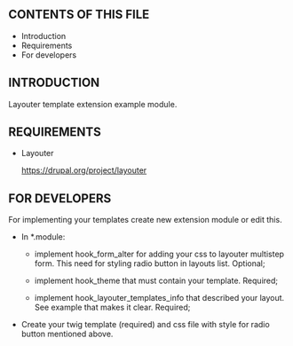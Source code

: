 CONTENTS OF THIS FILE
---------------------
   
 * Introduction
 * Requirements
 * For developers

INTRODUCTION
------------

  Layouter template extension example module.

REQUIREMENTS
------------

  * Layouter
  
    https://drupal.org/project/layouter

FOR DEVELOPERS
--------------

  For implementing your templates create new extension module or edit this.
  
  * In *.module:
    
    - implement hook_form_alter for adding your css to layouter multistep form.
      This need for styling radio button in layouts list. Optional;
     
    - implement hook_theme that must contain your template. Required;
    
    - implement hook_layouter_templates_info that described your layout.
      See example that makes it clear. Required;
      
  * Create your twig template (required) and css file with style for radio
    button mentioned above.